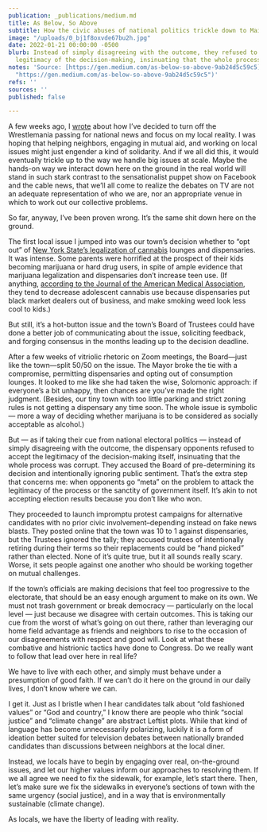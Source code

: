 ```yaml
---
publication: _publications/medium.md
title: As Below, So Above
subtitle: How the civic abuses of national politics trickle down to Main Street
image: "/uploads/0_bj1f8oxvde67bu2h.jpg"
date: 2022-01-21 00:00:00 -0500
blurb: Instead of simply disagreeing with the outcome, they refused to accept the
  legitimacy of the decision-making, insinuating that the whole process was corrupt.
notes: 'Source: [https://gen.medium.com/as-below-so-above-9ab24d5c59c5](https://gen.medium.com/as-below-so-above-9ab24d5c59c5
  "https://gen.medium.com/as-below-so-above-9ab24d5c59c5")'
refs: ''
sources: ''
published: false

---
```

A few weeks ago, I [wrote](https://rushkoff.medium.com/move-along-the-car-crash-is-fake-cf9e327913c6) about how I’ve decided to turn off the Wrestlemania passing for national news and focus on my local reality. I was hoping that helping neighbors, engaging in mutual aid, and working on local issues might just engender a kind of solidarity. And if we all did this, it would eventually trickle up to the way we handle big issues at scale. Maybe the hands-on way we interact down here on the ground in the real world will stand in such stark contrast to the sensationalist puppet show on Facebook and the cable news, that we’ll all come to realize the debates on TV are not an adequate representation of who we are, nor an appropriate venue in which to work out our collective problems.

So far, anyway, I’ve been proven wrong. It’s the same shit down here on the ground.

The first local issue I jumped into was our town’s decision whether to “opt out” of [New York State’s legalization of cannabis](https://cannabis.ny.gov/local-government) lounges and dispensaries. It was intense. Some parents were horrified at the prospect of their kids becoming marijuana or hard drug users, in spite of ample evidence that marijuana legalization and dispensaries don’t increase teen use. (If anything, [according to the Journal of the American Medical Association](https://jamanetwork.com/journals/jamanetworkopen/fullarticle/2783850), they tend to decrease adolescent cannabis use because dispensaries put black market dealers out of business, and make smoking weed look less cool to kids.)

But still, it’s a hot-button issue and the town’s Board of Trustees could have done a better job of communicating about the issue, soliciting feedback, and forging consensus in the months leading up to the decision deadline.

After a few weeks of vitriolic rhetoric on Zoom meetings, the Board—just like the town—split 50/50 on the issue. The Mayor broke the tie with a compromise, permitting dispensaries and opting out of consumption lounges. It looked to me like she had taken the wise, Solomonic approach: if everyone’s a bit unhappy, then chances are you’ve made the right judgment. (Besides, our tiny town with too little parking and strict zoning rules is not getting a dispensary any time soon. The whole issue is symbolic — more a way of deciding whether marijuana is to be considered as socially acceptable as alcohol.)

But — as if taking their cue from national electoral politics — instead of simply disagreeing with the outcome, the dispensary opponents refused to accept the legitimacy of the decision-making itself, insinuating that the whole process was corrupt. They accused the Board of pre-determining its decision and intentionally ignoring public sentiment. That’s the extra step that concerns me: when opponents go “meta” on the problem to attack the legitimacy of the process or the sanctity of government itself. It’s akin to not accepting election results because you don’t like who won.

They proceeded to launch impromptu protest campaigns for alternative candidates with no prior civic involvement–depending instead on fake news blasts. They posted online that the town was 10 to 1 against dispensaries, but the Trustees ignored the tally; they accused trustees of intentionally retiring during their terms so their replacements could be “hand picked” rather than elected. None of it’s quite true, but it all sounds really scary. Worse, it sets people against one another who should be working together on mutual challenges.

If the town’s officials are making decisions that feel too progressive to the electorate, that should be an easy enough argument to make on its own. We must not trash government or break democracy — particularly on the local level — just because we disagree with certain outcomes. This is taking our cue from the worst of what’s going on out there, rather than leveraging our home field advantage as friends and neighbors to rise to the occasion of our disagreements with respect and good will. Look at what these combative and histrionic tactics have done to Congress. Do we really want to follow that lead over here in real life?

We have to live with each other, and simply must behave under a presumption of good faith. If we can’t do it here on the ground in our daily lives, I don’t know where we can.

I get it. Just as I bristle when I hear candidates talk about “old fashioned values” or “God and country,” I know there are people who think “social justice” and “climate change” are abstract Leftist plots. While that kind of language has become unnecessarily polarizing, luckily it is a form of ideation better suited for television debates between nationally branded candidates than discussions between neighbors at the local diner.

Instead, we locals have to begin by engaging over real, on-the-ground issues, and let our higher values inform our approaches to resolving them. If we all agree we need to fix the sidewalk, for example, let’s start there. Then, let’s make sure we fix the sidewalks in everyone’s sections of town with the same urgency (social justice), and in a way that is environmentally sustainable (climate change).

As locals, we have the liberty of leading with reality.